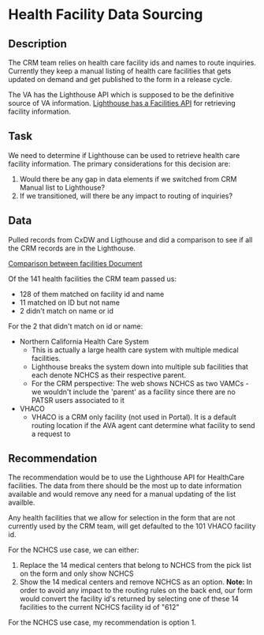 # Health Facility Data Sourcing

## Description
The CRM team relies on health care facility ids and names to route inquiries.  Currently they keep a manual listing of health care facilities that gets updated on demand and get published to the form in a release cycle.  

The VA has the Lighthouse API which is supposed to be the definitive source of VA information.  [Lighthouse has a Facilities API](https://developer.va.gov/explore/api/va-facilities/docs?version=current) for retrieving facility information.  

## Task
We need to determine if Lighthouse can be used to retrieve health care facility information.  The primary considerations for this decision are: 
1.  Would there be any gap in data elements if we switched from CRM Manual list to Lighthouse?
2.  If we transitioned, will there be any impact to routing of inquiries?

## Data 
Pulled records from CxDW and Ligthouse and did a comparison to see if all the CRM records are in the Lighthouse.  

[Comparison between facilities Document](https://github.com/department-of-veterans-affairs/ask-va/files/13251702/compare_records_manual_update.xlsx)

Of the 141 health facilities the CRM team passed us: 
* 128 of them matched on facility id and name
* 11 matched on ID but not name
* 2 didn't match on name or id

For the 2 that didn't match on id or name: 
* Northern California Health Care System
  * This is actually a large health care system with multiple medical facilities.
  * Lighthouse breaks the system down into multiple sub facilities that each denote NCHCS as their respective parent.
  * For the CRM perspective: The web shows NCHCS as two VAMCs - we wouldn't include the 'parent' as a facility since there are no PATSR users associated to it
* VHACO
  * VHACO is a CRM only facility (not used in Portal).  It is a default routing location if the AVA agent cant determine what facility to send a request to

## Recommendation
The recommendation would be to use the Lighthouse API for HealthCare facilities. The data from there should be the most up to date information available and would remove any need for a manual updating of the list availble. 

Any health facilities that we allow for selection in the form that are not currently used by the CRM team, will get defaulted to the 101 VHACO facility id.  

For the NCHCS use case, we can either:
  1. Replace the 14 medical centers that belong to NCHCS from the pick list on the form and only show NCHCS
  2. Show the 14 medical centers and remove NCHCS as an option.  **Note:**  In order to avoid any impact to the routing rules on the back end, our form would convert the facility id's returned by selecting one of these 14 facilities to the current NCHCS facility id of "612"

For the NCHCS use case, my recommendation is option 1. 
